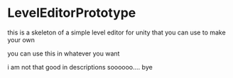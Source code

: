 # LevelEditorPrototype
this is a skeleton of a simple level editor for unity that you can use to make your own

you can use this in whatever you want

i am not that good in descriptions soooooo.... bye

